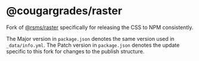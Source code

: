 # @cougargrades/raster

Fork of [@rsms/raster](https://github.com/rsms/raster) specifically for releasing the CSS to NPM consistently.

The Major version in `package.json` denotes the same version used in `_data/info.yml`. The Patch version in `package.json` denotes the update specific to this fork for changes to the publish structure.